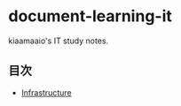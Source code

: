 # document-learning-it
kiaamaaio's IT study notes.

## 目次

* [Infrastructure](infrastructure/toc.md)